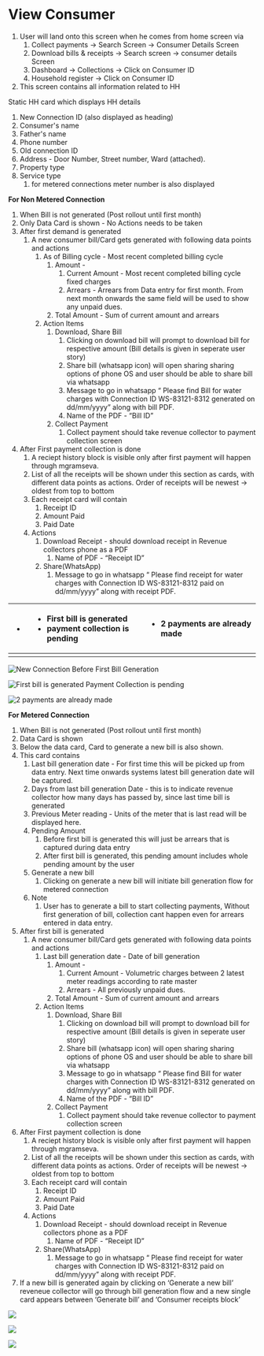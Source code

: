 # View Consumer

1. User will land onto this screen when he comes from home screen via
   1. Collect payments → Search Screen → Consumer Details Screen
   2. Download bills & receipts → Search screen → consumer details Screen
   3. Dashboard → Collections → Click on Consumer ID
   4. Household register → Click on Consumer ID
2. This screen contains all information related to HH

Static HH card which displays HH details

1. New Connection ID \(also displayed as heading\)
2. Consumer's name
3. Father's name
4. Phone number
5. Old connection ID
6. Address - Door Number, Street number, Ward \(attached\).
7. Property type
8. Service type
   1. for metered connections meter number is also displayed

**For Non Metered Connection**

1.  When Bill is not generated \(Post rollout until first month\)
   1. Only Data Card is shown - No Actions needs to be taken
   2. After first demand is generated
      1. A new consumer bill/Card gets generated with following data points and actions
         1. As of Billing cycle - Most recent completed billing cycle
            1. Amount -
               1. Current Amount - Most recent completed billing cycle fixed charges
               2. Arrears - Arrears from Data entry for first month. From next month onwards the same field will be used to show any unpaid dues.
            2. Total Amount - Sum of current amount and arrears
         2. Action Items
            1. Download, Share Bill
               1. Clicking on download bill will prompt to download bill for respective amount \(Bill details is given in seperate user story\)
               2. Share bill \(whatsapp icon\) will open sharing sharing options of phone OS and user should be able to share bill via whatsapp
               3. Message to go in whatsapp “ Please find Bill for water charges with Connection ID WS-83121-8312 generated on dd/mm/yyyy” along with bill PDF.
               4. Name of the PDF - “Bill ID”
            2. Collect Payment
               1. Collect payment should take revenue collector to payment collection screen
   3. After First payment collection is done
      1. A reciept history block is visible only after first payment will happen through mgramseva.
      2. List of all the receipts will be shown under this section as cards, with different data points as actions. Order of receipts will be newest → oldest from top to bottom
      3. Each receipt card will contain
         1. Receipt ID
         2. Amount Paid
         3. Paid Date
      4. Actions
         1. Download Receipt - should download receipt in Revenue collectors phone as a PDF
            1. Name of PDF - “Receipt ID”
         2. Share\(WhatsApp\)
            1. Message to go in whatsapp “ Please find receipt for water charges with Connection ID WS-83121-8312 paid on dd/mm/yyyy” along with receipt PDF.

<table>
  <thead>
    <tr>
      <th style="text-align:left">
        <ul>
          <li></li>
        </ul>
      </th>
      <th style="text-align:left">
        <ul>
          <li>First bill is generated</li>
          <li>payment collection is pending</li>
        </ul>
      </th>
      <th style="text-align:left">
        <ul>
          <li>2 payments are already made</li>
        </ul>
      </th>
    </tr>
  </thead>
  <tbody>
    <tr>
      <td style="text-align:left"></td>
      <td style="text-align:left"></td>
      <td style="text-align:left"></td>
    </tr>
  </tbody>
</table>

![New Connection Before First Bill Generation](../../../.gitbook/assets/image%20%2849%29.png)

![First bill is generated   Payment Collection is pending](../../../.gitbook/assets/image%20%2843%29.png)

![2 payments are already made](../../../.gitbook/assets/image%20%2840%29.png)

**For Metered Connection**

1.  When Bill is not generated \(Post rollout until first month\)
   1. Data Card is shown
   2. Below the data card, Card to generate a new bill is also shown.
   3. This card contains
      1. Last bill generation date - For first time this will be picked up from data entry. Next time onwards systems latest bill generation date will be captured.
      2. Days from last bill generation Date - this is to indicate revenue collector how many days has passed by, since last time bill is generated
      3. Previous Meter reading - Units of the meter that is last read will be displayed here.
      4. Pending Amount
         1. Before first bill is generated this will just be arrears that is captured during data entry
         2. After first bill is generated, this pending amount includes whole pending amount by the user
      5. Generate a new bill
         1. Clicking on generate a new bill will initiate bill generation flow for metered connection
      6. Note
         1. User has to generate a bill to start collecting payments, Without first generation of bill, collection cant happen even for arrears entered in data entry.
   4. After first bill is generated
      1. A new consumer bill/Card gets generated with following data points and actions
         1. Last bill generation date - Date of bill generation
            1. Amount -
               1. Current Amount - Volumetric charges between 2 latest meter readings according to rate master
               2. Arrears - All previously unpaid dues.
            2. Total Amount - Sum of current amount and arrears
         2. Action Items
            1. Download, Share Bill
               1. Clicking on download bill will prompt to download bill for respective amount \(Bill details is given in seperate user story\)
               2. Share bill \(whatsapp icon\) will open sharing sharing options of phone OS and user should be able to share bill via whatsapp
               3. Message to go in whatsapp “ Please find Bill for water charges with Connection ID WS-83121-8312 generated on dd/mm/yyyy” along with bill PDF.
               4. Name of the PDF - “Bill ID”
            2. Collect Payment
               1. Collect payment should take revenue collector to payment collection screen
   5. After First payment collection is done
      1. A reciept history block is visible only after first payment will happen through mgramseva.
      2. List of all the receipts will be shown under this section as cards, with different data points as actions. Order of receipts will be newest → oldest from top to bottom
      3. Each receipt card will contain
         1. Receipt ID
         2. Amount Paid
         3. Paid Date
      4. Actions
         1. Download Receipt - should download receipt in Revenue collectors phone as a PDF
            1. Name of PDF - “Receipt ID”
         2. Share\(WhatsApp\)
            1. Message to go in whatsapp “ Please find receipt for water charges with Connection ID WS-83121-8312 paid on dd/mm/yyyy” along with receipt PDF.
   6. If a new bill is generated again by clicking on ‘Generate a new bill’ reveneue collector will go through bill generation flow and a new single card appears between ‘Generate bill’ and ‘Consumer receipts block’

![](../../../.gitbook/assets/image%20%285%29.png)

![](../../../.gitbook/assets/image%20%2836%29.png)

![](../../../.gitbook/assets/image%20%2823%29.png)

